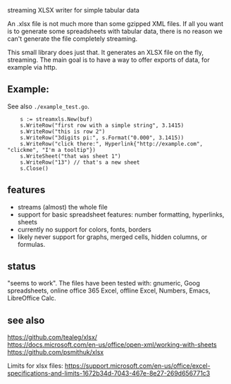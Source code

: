 streaming XLSX writer for simple tabular data

An .xlsx file is not much more than some gzipped XML files. If all you want is to generate some spreadsheets with tabular data, there is no reason we can't generate the file completely streaming.

This small library does just that. It generates an XLSX file on the fly, streaming. The main goal is to have a way to offer exports of data, for example via http.


## Example:
See also `./example_test.go`.

```
	s := streamxls.New(buf)
	s.WriteRow("first row with a simple string", 3.1415)
	s.WriteRow("this is row 2")
	s.WriteRow("3digits pi:", s.Format("0.000", 3.1415))
	s.WriteRow("click there:", Hyperlink{"http://example.com", "clickme", "I'm a tooltip"})
	s.WriteSheet("that was sheet 1")
	s.WriteRow("13") // that's a new sheet
	s.Close()
```

## features

- streams (almost) the whole file
- support for basic spreadsheet features: number formatting, hyperlinks, sheets
- currently no support for colors, fonts, borders
- likely never support for graphs, merged cells, hidden columns, or formulas.


## status

"seems to work". The files have been tested with: gnumeric, Goog spreadsheets, online office 365 Excel, offline Excel, Numbers, Emacs, LibreOffice Calc.


## see also

https://github.com/tealeg/xlsx/  
https://docs.microsoft.com/en-us/office/open-xml/working-with-sheets  
https://github.com/psmithuk/xlsx  

Limits for xlsx files:
https://support.microsoft.com/en-us/office/excel-specifications-and-limits-1672b34d-7043-467e-8e27-269d656771c3
